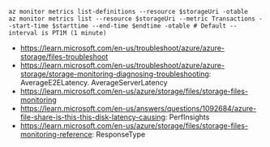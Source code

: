 ```
az monitor metrics list-definitions --resource $storageUri -otable
az monitor metrics list --resource $storageUri --metric Transactions --start-time $starttime --end-time $endtime -otable # Default --interval is PT1M (1 minute)
```

- https://learn.microsoft.com/en-us/troubleshoot/azure/azure-storage/files-troubleshoot
- https://learn.microsoft.com/en-us/troubleshoot/azure/azure-storage/storage-monitoring-diagnosing-troubleshooting: AverageE2ELatency. AverageServerLatency
- https://learn.microsoft.com/en-us/azure/storage/files/storage-files-monitoring
- https://learn.microsoft.com/en-us/answers/questions/1092684/azure-file-share-is-this-this-disk-latency-causing: PerfInsights
- https://learn.microsoft.com/en-us/azure/storage/files/storage-files-monitoring-reference: ResponseType
